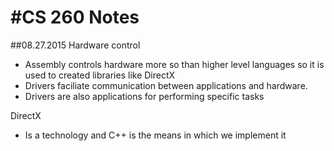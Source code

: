 #CS 260 Notes
==============
##08.27.2015
Hardware control
- Assembly controls hardware more so than higher level languages so it is used to created libraries like DirectX
- Drivers faciliate communication between applications and hardware.
- Drivers are also applications for performing specific tasks

DirectX
- Is a technology and C++ is the means in which we implement it
